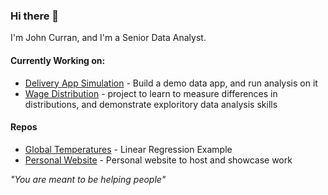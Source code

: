 ### Hi there 👋
I'm John Curran, and I'm a Senior Data Analyst. 

#### Currently Working on:
- [Delivery App Simulation](https://github.com/curohn/delivery_app_simulation) - Build a demo data app, and run analysis on it
- [Wage Distribution](https://github.com/curohn/wage_distribution) - project to learn to measure differences in distributions, and demonstrate exploritory data analysis skills

#### Repos
- [Global Temperatures](https://github.com/curohn/global_temperatures) - Linear Regression Example
- [Personal Website](https://github.com/curohn/personal_blog) - Personal website to host and showcase work

<!--
**curohn/curohn** is a ✨ _special_ ✨ repository because its `README.md` (this file) appears on your GitHub profile.

Here are some ideas to get you started:

- 🔭 I’m currently working on ...
- 🌱 I’m currently learning ...
- 👯 I’m looking to collaborate on ...
- 🤔 I’m looking for help with ...
- 💬 Ask me about ...
- 📫 How to reach me: ...
- 😄 Pronouns: ...
- ⚡ Fun fact: ...
-->
*"You are meant to be helping people"*
